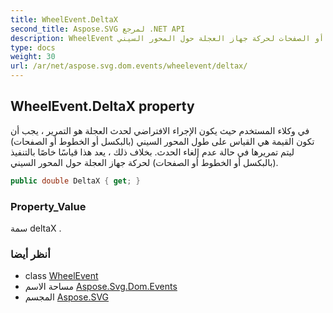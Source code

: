```yaml
---
title: WheelEvent.DeltaX
second_title: Aspose.SVG لمرجع .NET API
description: WheelEvent ملكية. في وكلاء المستخدم حيث يكون الإجراء الافتراضي لحدث العجلة هو التمرير  يجب أن تكون القيمة هي القياس على طول المحور السيني بالبكسل أو الخطوط أو الصفحات ليتم تمريرها في حالة عدم إلغاء الحدث. بخلاف ذلك  يعد هذا قياسًا خاصًا بالتنفيذ بالبكسل أو الخطوط أو الصفحات لحركة جهاز العجلة حول المحور السيني.
type: docs
weight: 30
url: /ar/net/aspose.svg.dom.events/wheelevent/deltax/
---
```

## WheelEvent.DeltaX property

في وكلاء المستخدم حيث يكون الإجراء الافتراضي لحدث العجلة هو التمرير ، يجب أن تكون القيمة هي القياس على طول المحور السيني (بالبكسل أو الخطوط أو الصفحات) ليتم تمريرها في حالة عدم إلغاء الحدث. بخلاف ذلك ، يعد هذا قياسًا خاصًا بالتنفيذ (بالبكسل أو الخطوط أو الصفحات) لحركة جهاز العجلة حول المحور السيني.

```csharp
public double DeltaX { get; }
```

### Property_Value

سمة deltaX .

### أنظر أيضا

* class [WheelEvent](../)
* مساحة الاسم [Aspose.Svg.Dom.Events](../../wheelevent/)
* المجسم [Aspose.SVG](../../../)


